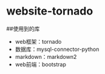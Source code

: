 # website-tornado

##使用到的库
* web框架：tornado
* 数据库：mysql-connector-python
* markdown：markdown2
* web前端：bootstrap